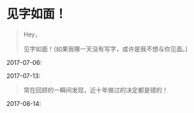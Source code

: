 # 见字如面！

> Hey，
>
> 见字如面！\(如果我哪一天没有写字，或许是我不想与你见面。\)

2017-07-06:

2017-07-13:

> 常在回顾的一瞬间发现，近十年做过的决定都是错的！

2017-08-14:



